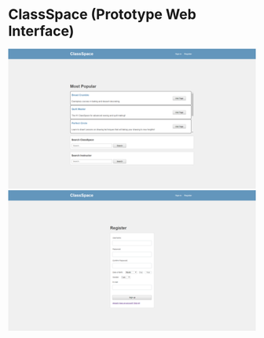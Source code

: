 # ClassSpace (Prototype Web Interface)

![Alt text](/screenshots/main.png?raw=true "Home Page")
![Alt text](/screenshots/signup.png?raw=true "Sign Up Page")
